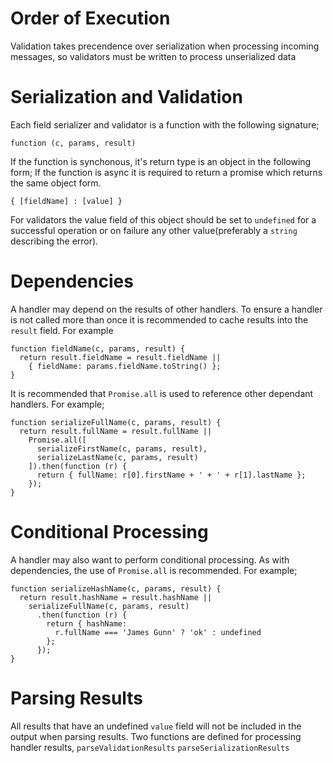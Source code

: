 Order of Execution
==================
Validation takes precendence over serialization when processing incoming messages, so validators must be written to process unserialized data

Serialization and Validation
============================
Each field serializer and validator is a function with the following signature;
```
function (c, params, result)
```
If the function is synchonous, it's return type is an object in the following form; 
If the function is async it is required to return a promise which returns the same object form.
```
{ [fieldName] : [value] }
```

For validators the value field of this object should be set to ```undefined``` for a successful operation or on failure any other value(preferably a ```string``` describing the error).

Dependencies
============
A handler may depend on the results of other handlers. To ensure a handler is not called more than once it is recommended to cache results into the ```result``` field. For example
```
function fieldName(c, params, result) {
  return result.fieldName = result.fieldName ||
    { fieldName: params.fieldName.toString() };
}
```
It is recommended that ```Promise.all``` is used to reference other dependant handlers. For example;
```
function serializeFullName(c, params, result) {
  return result.fullName = result.fullName ||
    Promise.all([
      serializeFirstName(c, params, result),
      serializeLastName(c, params, result)
    ]).then(function (r) {
      return { fullName: r[0].firstName + ' + ' + r[1].lastName }; 
    });
}
```

Conditional Processing
======================
A handler may also want to perform conditional processing. As with dependencies, the use of ```Promise.all``` is recommended. For example;
```
function serializeHashName(c, params, result) {
  return result.hashName = result.hashName ||
    serializeFullName(c, params, result)
      .then(function (r) {
        return { hashName: 
          r.fullName === 'James Gunn' ? 'ok' : undefined
        };
      });
}
```

Parsing Results
===============
All results that have an undefined ```value``` field will not be included in the output when parsing results.
Two functions are defined for processing handler results, 
```parseValidationResults```
```parseSerializationResults```

